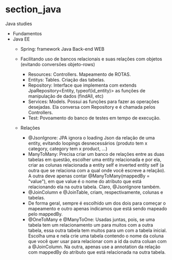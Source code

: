 # section_java
Java studies

- Fundamentos
- Java EE
    - Spring: framework Java Back-end WEB
    - Facilitando uso de bancos relacionais e suas relações com objetos (evitando conversões objeto-rows)
        - Resources: Controllers. Mapeamento de ROTAS.
        - Entitys: Tables. Criação das tabelas.
        - Repository: Interface que implementa com extends JpaRepository<Entity, typeof(id_entity)> as funções de manipulação de dados (findAll, etc)
        - Services: Models. Possui as funções para fazer as operações desejadas. Ela conversa com Repository e é chamada pelos Controllers.
        - Test: Povoamento do banco de testes em tempo de execução.

    - Relações
        - @JsonIgnore: JPA ignora o loading Json da relação de uma entity, evitando loopings desnecessários (produto tem x category, category tem x product, ...)
        - ManyToMany: Precisa criar um banco de relações entre as duas tabelas em questão, escolher uma entity relacionada e por ela, criar as colunas relacionada a entity self e inverted entity self (a outra que se relaciona com a qual onde você escreve a relação). A outra deve apenas contar @ManyToMany(mappedBy = "value"), em que value é o nome do atributo que está relacionando ela na outra tabela. Claro, @JsonIgnore também.
        - @JoinColumn e @JoinTable, criam, respectivamente, colunas e tabelas. 
        - De forma geral, sempre é escolhido um dos dois para começar o mapeamento e outro apenas indicamos que está sendo mapeado pelo mappedBy.
        - @OneToMany e @ManyToOne: Usadas juntas, pois, se uma tabela tem um relacionamento um para muitos com a outra tabela, essa outra tabela tem muitos para um com a tabela inicial. Escolha uma e nela crie uma tabela contendo o nome da coluna que você quer usar para relacionar com a id da outra coluan com a @JoinColumn. Na outra, apenas use a annotation da relação com mappedBy do atributo que está relacionada na outra tabela.
